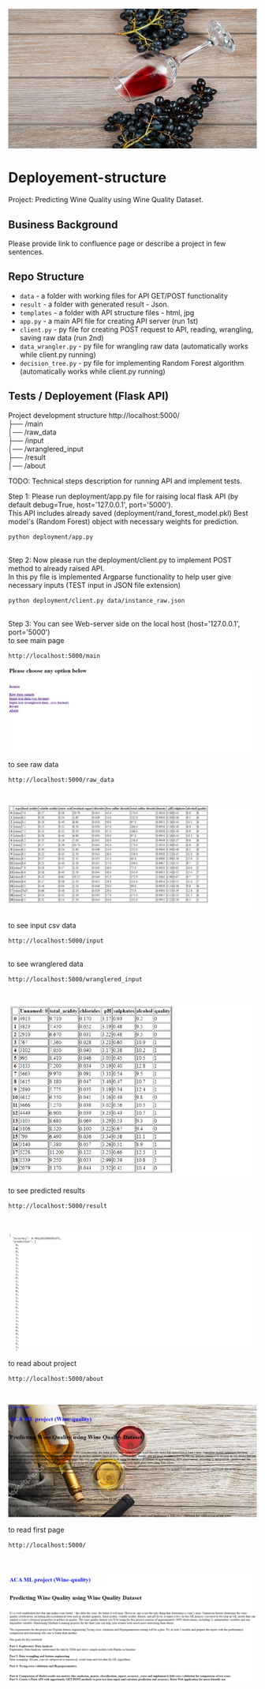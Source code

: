 ![wine_background](https://github.com/LevonPython/Wine-quality-ML-/blob/main/deployment/static/images/black_grapes_wine1.jpg)
# Deployement-structure
Project: Predicting Wine Quality using Wine Quality Dataset.

## Business Background

Please provide link to confluence page or describe a project in few sentences. 


## Repo Structure 

- `data` - a folder with working files for API GET/POST functionality
- `result` - a folder with generated result - Json. 
- `templates` - a folder with API structure files - html, jpg
- `app.py` - a main API file for creating API server (run 1st)
- `client.py` - py file for creating POST request to API, reading, wrangling, saving raw data (run 2nd)
- `data_wrangler.py` - py file for wrangling raw data (automatically works while client.py running)
- `decision_tree.py` - py file for implementing Random Forest algorithm (automatically works while client.py running)



## Tests / Deployement (Flask API)



Project development structure
http://localhost:5000/</br>
├── /main </br>
│── /raw_data </br>
├── /input </br>
│── /wranglered_input </br>
├── /result </br>
│── /about </br>

TODO: 
Technical steps description for running API and implement tests.


Step 1: Please run deployment/app.py file for raising local flask API (by default debug=True, host='127.0.0.1', port='5000').</br>
This API includes already saved (deployment/rand_forest_model.pkl) Best model's (Random Forest) object with necessary weights for prediction.</br>

```shell script
python deployment/app.py
```

</br>
Step 2: Now please run the deployment/client.py to implement POST method to already raised API. </br>
In this py file is implemented Argparse functionality to help user give necessary inputs (TEST input in JSON file extension)</br>

```shell script
python deployment/client.py data/instance_raw.json
```

</br>
Step 3: You can see Web-server side on the local host (host='127.0.0.1', port='5000')</br>
to see main page </br>

```shell script
http://localhost:5000/main
```

![Main](https://github.com/LevonPython/Wine-quality-ML-/blob/main/deployment/templates/main_page.PNG)

to see raw data</br>

```shell script
http://localhost:5000/raw_data
```

</br>

![Raw data](https://github.com/LevonPython/Wine-quality-ML-/blob/main/deployment/templates/Raw%20data.PNG)
   
to see input csv data</br>

```shell script
http://localhost:5000/input
```

</br>
to see wranglered data</br>

```shell script
http://localhost:5000/wranglered_input
```

</br>


![Wramglered](https://github.com/LevonPython/Wine-quality-ML-/blob/main/deployment/templates/Wranglered%20data.PNG)
   
to see predicted results</br>

```shell script
http://localhost:5000/result
```

</br>


![Result](https://github.com/LevonPython/Wine-quality-ML-/blob/main/deployment/templates/Result%20page.PNG)

   
to read about project</br>

```shell script
http://localhost:5000/about
```

</br>

![About](https://github.com/LevonPython/Wine-quality-ML-/blob/main/deployment/templates/About.PNG)
  
   
to read  first page</br>

```shell script
http://localhost:5000/
```

</br>

![First](https://github.com/LevonPython/Wine-quality-ML-/blob/main/deployment/templates/First_page.PNG)
   
